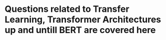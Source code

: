 # Questions related to Transfer Learning, Transformer Architectures up and untill BERT are covered here
